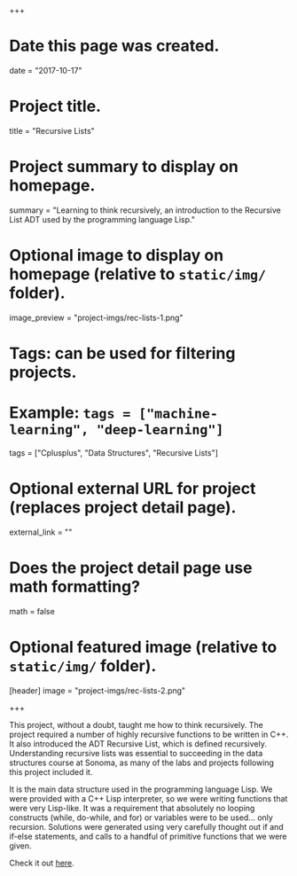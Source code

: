 +++
# Date this page was created.
date = "2017-10-17"

# Project title.
title = "Recursive Lists"

# Project summary to display on homepage.
summary = "Learning to think recursively, an introduction to the Recursive List ADT used by the programming language Lisp."

# Optional image to display on homepage (relative to `static/img/` folder).
image_preview = "project-imgs/rec-lists-1.png"

# Tags: can be used for filtering projects.
# Example: `tags = ["machine-learning", "deep-learning"]`
tags = ["Cplusplus", "Data Structures", "Recursive Lists"]

# Optional external URL for project (replaces project detail page).
external_link = ""

# Does the project detail page use math formatting?
math = false

# Optional featured image (relative to `static/img/` folder).
[header]
image = "project-imgs/rec-lists-2.png"

+++

This project, without a doubt, taught me how to think recursively. The project required a number of highly recursive functions to be written in C++. It also introduced the ADT Recursive List, which is defined recursively. Understanding recursive lists was essential to succeeding in the data structures course at Sonoma, as many of the labs and projects following this project included it.

It is the main data structure used in the programming language Lisp. We were provided with a C++ Lisp interpreter, so we were writing functions that were very Lisp-like. It was a requirement that absolutely no looping constructs (while, do-while, and for) or variables were to be used... only recursion. Solutions were generated using very carefully thought out if and if-else statements, and calls to a handful of primitive functions that we were given.

Check it out [here](https://github.com/michaeldito/SSU-CS-315-Data-Structures).
